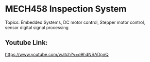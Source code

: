 # MECH458 Inspection System

Topics: Embedded Systems, DC motor control, Stepper motor control, sensor digital signal processing

## Youtube Link:
https://www.youtube.com/watch?v=o9hdNSADpnQ